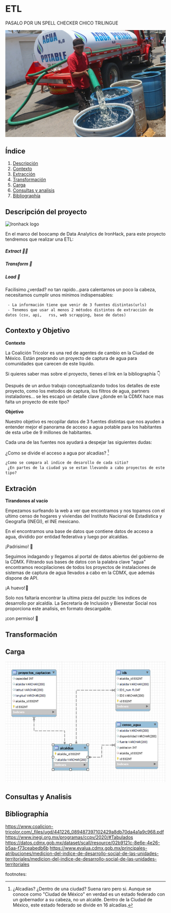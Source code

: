 # ETL
 PASALO POR UN SPELL CHECKER CHICO TRILINGUE
 
 ![pipa](https://github.com/Anton-Utray/ETL/blob/main/IMAGES/pipa_agua.jpg)
 
## Índice

1. [Descripción](#descripción)
2. [Contexto](#contexto)
3. [Extracción](#extracción)
4. [Transformación](#transformación)
5. [Carga](#carga)
6. [Consultas y analisis](#consultas)
7. [Bibliographía](#bibliographia)

## Descripción del proyecto

![Ironhack logo](https://i.imgur.com/1QgrNNw.png) 

En el marco del boocamp de Data Analytics de IronHack, para este proyecto tendremos que realizar una ETL: 

##### Extract 👨‍💻 
##### Transform 🧞
##### Load 📲 

Facilisimo ¿verdad? no tan rapido...para calentarnos un poco la cabeza, necesitamos cumplir unos minimos indispensables: 

     - La información tiene que venir de 3 fuentes distintas(urls)
     - Tenemos que usar al menos 2 métodos distintos de extracción de datos (csv, api,   rss, web scrapping, base de datos)

## Contexto y Objetivo

**Contexto**

La Coalición Tricolor es una red de agentes de cambio en la Ciudad de México. Están preprando un proyecto de captura de agua para comunidades que carecen de este liquido. 

Si quieres saber mas sobre el proyecto, tienes el link en la bibliographía 👇 

Después de un arduo trabajo conceptualizando todos los detalles de este proyecto, como los metodos de captura, los filtros de agua, partners instaladores... se les escapó un detalle clave ¿donde en la CDMX hace mas falta un proyecto de este tipo? 

**Objetivo**

Nuestro objetivo es recopilar datos de 3 fuentes distintas que nos ayuden a entender mejor el panorama de acceso a agua potable para los habitantes de esta urbe de 9 millones de habitantes. 

Cada una de las fuentes nos ayudará a despejar las siguientes dudas: 

¿Como se divide el acceso a agua por alcadías? [^1]
    
    
    ¿Como se compara al indice de desarollo de cada sitio?
     ¿En partes de la ciudad ya se estan llevando a cabo proyectos de este tipo?

## Extración

**Tirandonos al vacío**

Empezamos surfeando la web a ver que encontramos y nos topamos con el ultimo censo de hogares y viviendas del Instituto Nacional de Estadística y Geografía (INEGI), el INE mexicano. 

En el encontramos una base de datos que contiene datos de acceso a agua, dividido por entidad federativa y luego por alcaldías. 

¡Padrisimo! 🌟 

Seguimos indagando y llegamos al portal de datos abiertos del gobierno de la CDMX. Filtrando sus bases de datos con la palabra clave "agua" encontramos reocpilaciones de todos los proyectos de instalaciones de sistemas de captura de agua llevados a cabo en la CDMX, que además dispone de API. 

¡A huevo! 🍳

Solo nos faltaría encontrar la ultíma pieza del puzzle: los indices de desarrollo por alcaldía. La Secretaría de Inclusión y Bienestar Social nos proporciona este analisis, en formato descargable. 

¡con permiso! 💅 

## Transformación

## Carga

![Diagrama](https://github.com/Anton-Utray/ETL/blob/main/IMAGES/Diagrama%20relacional%20SQL.JPG)

## Consultas y Analisis 

## Bibliographía

https://www.coalicion-tricolor.com/_files/ugd/441226_089487397102429a8db70da4a1a9c968.pdf
https://www.inegi.org.mx/programas/ccpv/2020/#Tabulados
https://datos.cdmx.gob.mx/dataset/scall/resource/02b9121c-8e6e-4e26-b5aa-f73ceabedb6b
https://www.evalua.cdmx.gob.mx/principales-atribuciones/medicion-del-indice-de-desarrollo-social-de-las-unidades-territoriales/medicion-del-indice-de-desarrollo-social-de-las-unidades-territoriales


footnotes: 
[^1]: ¿Alcadías? ¿Dentro de una ciudad? Suena raro pero si. Aunque se conoce como "Ciudad de México" en verdad es un estado federado con un gobernador a su cabeza, no un alcalde. Dentro de la Ciudad de México, este estado federado se divide en 16 alcadías.
